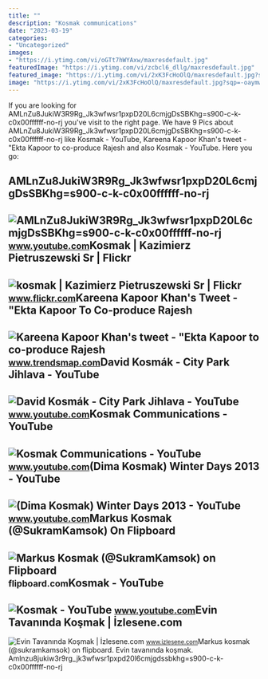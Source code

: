 ```yaml
---
title: ""
description: "Kosmak communications"
date: "2023-03-19"
categories:
- "Uncategorized"
images:
- "https://i.ytimg.com/vi/oGTt7hWYAxw/maxresdefault.jpg"
featuredImage: "https://i.ytimg.com/vi/zcbcl6_dllg/maxresdefault.jpg"
featured_image: "https://i.ytimg.com/vi/2xK3FcHoOlQ/maxresdefault.jpg?sqp=-oaymwEmCIAKENAF8quKqQMa8AEB-AGWA4AC0AWKAgwIABABGHIgUyg6MA8=&amp;rs=AOn4CLD1u2UoPa-7KZLUTPaWvh7FR8h17Q"
image: "https://i.ytimg.com/vi/2xK3FcHoOlQ/maxresdefault.jpg?sqp=-oaymwEmCIAKENAF8quKqQMa8AEB-AGWA4AC0AWKAgwIABABGHIgUyg6MA8=&amp;rs=AOn4CLD1u2UoPa-7KZLUTPaWvh7FR8h17Q"
---
```


If you are looking for AMLnZu8JukiW3R9Rg\_Jk3wfwsr1pxpD20L6cmjgDsSBKhg=s900-c-k-c0x00ffffff-no-rj you've visit to the right page. We have 9 Pics about AMLnZu8JukiW3R9Rg\_Jk3wfwsr1pxpD20L6cmjgDsSBKhg=s900-c-k-c0x00ffffff-no-rj like Kosmak - YouTube, Kareena Kapoor Khan's tweet - "Ekta Kapoor to co-produce Rajesh and also Kosmak - YouTube. Here you go:

AMLnZu8JukiW3R9Rg\_Jk3wfwsr1pxpD20L6cmjgDsSBKhg=s900-c-k-c0x00ffffff-no-rj
--------------------------------------------------------------------------

 ![AMLnZu8JukiW3R9Rg_Jk3wfwsr1pxpD20L6cmjgDsSBKhg=s900-c-k-c0x00ffffff-no-rj](https://yt3.ggpht.com/ytc/AMLnZu8JukiW3R9Rg_Jk3wfwsr1pxpD20L6cmjgDsSBKhg=s900-c-k-c0x00ffffff-no-rj) <small>www.youtube.com</small>Kosmak | Kazimierz Pietruszewski Sr | Flickr
--------------------------------------------

 ![kosmak | Kazimierz Pietruszewski Sr | Flickr](https://live.staticflickr.com/65535/51818758230_d2842755a7_b.jpg) <small>www.flickr.com</small>Kareena Kapoor Khan's Tweet - "Ekta Kapoor To Co-produce Rajesh
---------------------------------------------------------------

 ![Kareena Kapoor Khan's tweet - "Ekta Kapoor to co-produce Rajesh](https://pbs.twimg.com/media/Fcyada8X0AANSFu.jpg) <small>www.trendsmap.com</small>David Kosmák - City Park Jihlava - YouTube
------------------------------------------

 ![David Kosmák - City Park Jihlava - YouTube](https://i.ytimg.com/vi/zcbcl6_dllg/maxresdefault.jpg) <small>www.youtube.com</small>Kosmak Communications - YouTube
-------------------------------

 ![Kosmak Communications - YouTube](https://i.ytimg.com/vi/6u5gvv8VM0s/maxresdefault.jpg) <small>www.youtube.com</small>(Dima Kosmak) Winter Days 2013 - YouTube
----------------------------------------

 ![(Dima Kosmak) Winter Days 2013 - YouTube](https://i.ytimg.com/vi/oGTt7hWYAxw/maxresdefault.jpg) <small>www.youtube.com</small>Markus Kosmak (@SukramKamsok) On Flipboard
------------------------------------------

 ![Markus Kosmak (@SukramKamsok) on Flipboard](https://farm1.staticflickr.com/427/20077999108_c5db6dc78f_b.jpg) <small>flipboard.com</small>Kosmak - YouTube
----------------

 ![Kosmak - YouTube](https://i.ytimg.com/vi/2xK3FcHoOlQ/maxresdefault.jpg?sqp=-oaymwEmCIAKENAF8quKqQMa8AEB-AGWA4AC0AWKAgwIABABGHIgUyg6MA8=&rs=AOn4CLD1u2UoPa-7KZLUTPaWvh7FR8h17Q) <small>www.youtube.com</small>Evin Tavanında Koşmak | İzlesene.com
------------------------------------

 ![Evin Tavanında Koşmak | İzlesene.com](https://i1.imgiz.com/rshots/10715/evin-tavaninda-kosmak_10715878-00_1200x630.jpg) <small>www.izlesene.com</small>Markus kosmak (@sukramkamsok) on flipboard. Evin tavanında koşmak. Amlnzu8jukiw3r9rg\_jk3wfwsr1pxpd20l6cmjgdssbkhg=s900-c-k-c0x00ffffff-no-rj
